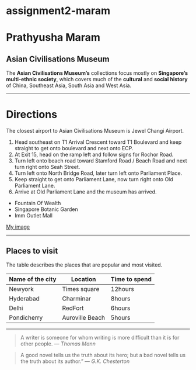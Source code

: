 # assignment2-maram
# Prathyusha Maram
## Asian Civilisations Museum

The **Asian Civilisations Museum’s** collections focus mostly on **Singapore’s multi-ethnic society**, which covers much of the **cultural** and **social history** of China, Southeast Asia, South Asia and West Asia.
***

# Directions
 The closest airport to Asian Civilisations Museum is Jewel Changi Airport.
 1. Head southeast on T1 Arrival Crescent toward T1 Boulevard and keep straight to get onto boulevard and next onto ECP.
 2. At Exit 15, head on the ramp left and follow signs for Rochor Road.
 3. Turn left onto beach road toward Stamford Road / Beach Road and next turn right onto Seah Street.
 4. Turn left onto North Bridge Road, later turn left onto Parliament Place.
 5. Keep straight to get onto Parliament Lane, now turn right onto Old Parliament Lane.
 6. Arrive at Old Parliament Lane and the museum has arrived.

 * Fountain Of Wealth
 * Singapore Botanic Garden
 * Imm Outlet Mall

 [My image](Image.jpeg)

 ***

 ## Places to visit

 The table describes the places that are popular and most visited.

 | Name of the city | Location | Time to spend |
 |-----|----|-----|
 | Newyork | Times square | 12hours |
 | Hyderabad | Charminar | 8hours |
 | Delhi | RedFort | 6hours |
 | Pondicherry | Auroville Beach | 5hours |

 ***

 > A writer is someone for whom writing is more difficult than it is for other people.
 ― *Thomas Mann*

 > A good novel tells us the truth about its hero; but a bad novel tells us the truth about its author.”
― *G.K. Chesterton*
